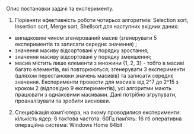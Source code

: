 Опис постановки задачі та експерименту.
1) Порівняти ефективність роботи чотирьох алгоритмів: Selection sort, Insertion sort, Merge sort, Shellsort для наступних вхідних даних:
- випадковим чином згенерований масив (згенерувати 5 експериментів та записати середнє значення) ;
- значення масиву відсортовані у порядку зростання;
- значення масиву відсортовані у порядку зменшення;
- масив містить лише елементи з множини {1, 2, 3} - тобто в масиві багато елементів, які повторюються; згенерувати 3 експерименти (шляхом перестановки значень масивів) та записати середнє значення.
Експерименти провести для масивів від 2^7 до 2^15 з кроком 2 (відповідно 9 експериментів), усі алгоритми мають працювати з однаковими масивами.
Дані потрібно згрупувати, проаналізувати та зробити висновки.

2) Специфікація комп’ютера, на якому проводилися експерименти: кількість ядер: 6
тактова частота: 60Гц
пам’ять: 16 гб оперативна
операційна система: Windows Home 64bit

